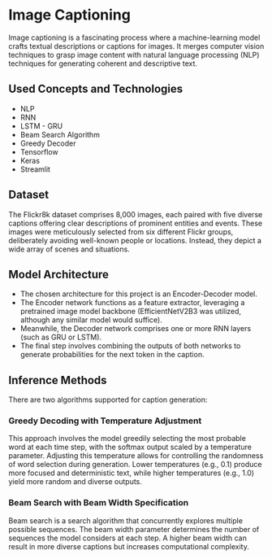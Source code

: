 # Image Captioning

Image captioning is a fascinating process where a machine-learning model crafts textual descriptions or captions for images. It merges computer vision techniques to grasp image content with natural language processing (NLP) techniques for generating coherent and descriptive text.

## Used Concepts and Technologies

- NLP
- RNN
- LSTM - GRU
- Beam Search Algorithm
- Greedy Decoder
- Tensorflow
- Keras
- Streamlit



## Dataset 

The Flickr8k dataset comprises 8,000 images, each paired with five diverse captions offering clear descriptions of prominent entities and events. These images were meticulously selected from six different Flickr groups, deliberately avoiding well-known people or locations. Instead, they depict a wide array of scenes and situations.

## Model Architecture
- The chosen architecture for this project is an Encoder-Decoder model.
- The Encoder network functions as a feature extractor, leveraging a pretrained image model backbone (EfficientNetV2B3 was utilized, although any similar model would suffice).
- Meanwhile, the Decoder network comprises one or more RNN layers (such as GRU or LSTM).
- The final step involves combining the outputs of both networks to generate probabilities for the next token in the caption.

## Inference Methods
There are two algorithms supported for caption generation:

### Greedy Decoding with Temperature Adjustment
This approach involves the model greedily selecting the most probable word at each time step, with the softmax output scaled by a temperature parameter. Adjusting this temperature allows for controlling the randomness of word selection during generation. Lower temperatures (e.g., 0.1) produce more focused and deterministic text, while higher temperatures (e.g., 1.0) yield more random and diverse outputs.

### Beam Search with Beam Width Specification
Beam search is a search algorithm that concurrently explores multiple possible sequences. The beam width parameter determines the number of sequences the model considers at each step. A higher beam width can result in more diverse captions but increases computational complexity.

<br>




